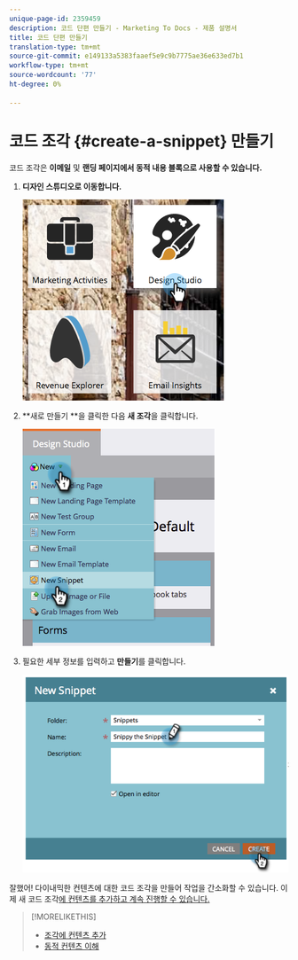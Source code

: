 ```yaml
---
unique-page-id: 2359459
description: 코드 단편 만들기 - Marketing To Docs - 제품 설명서
title: 코드 단편 만들기
translation-type: tm+mt
source-git-commit: e149133a5383faaef5e9c9b7775ae36e633ed7b1
workflow-type: tm+mt
source-wordcount: '77'
ht-degree: 0%

---
```



# 코드 조각 {#create-a-snippet} 만들기

코드 조각은 **이메일** 및 **랜딩 페이지에서 동적 내용 블록으로 사용할 수 있습니다.**

1. **디자인 스튜디오로 이동합니다.**

   ![](assets/designstudio.png)

1. **새로 만들기 **을 클릭한 다음 **새 조각**&#x200B;을 클릭합니다.

   ![](assets/image2014-9-16-8-50-4.png)

1. 필요한 세부 정보를 입력하고 **만들기**&#x200B;를 클릭합니다.

   ![](assets/image2014-9-16-8-3a50-3a14.png)

잘했어! 다이내믹한 컨텐츠에 대한 코드 조각을 만들어 작업을 간소화할 수 있습니다. 이제 새 코드 조각[에 컨텐츠를 추가하고 계속 진행할 수 있습니다.](add-content-to-a-snippet.md)

>[!MORELIKETHIS]
>
>* [조각에 컨텐츠 추가](add-content-to-a-snippet.md)
>* [동적 컨텐츠 이해](../../../../product-docs/personalization/segmentation-and-snippets/segmentation/understanding-dynamic-content.md)

>



